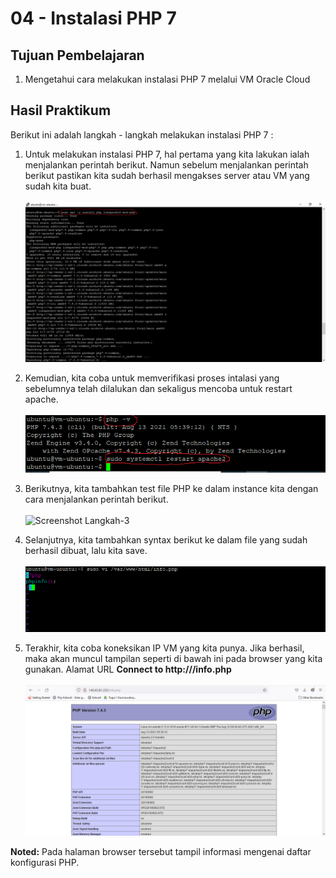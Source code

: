 # 04 - Instalasi PHP 7

## Tujuan Pembelajaran

1. Mengetahui cara melakukan instalasi PHP 7 melalui VM Oracle Cloud

## Hasil Praktikum

Berikut ini adalah langkah - langkah melakukan instalasi PHP 7 :
1. Untuk melakukan instalasi PHP 7, hal pertama yang kita lakukan ialah menjalankan perintah berikut. Namun sebelum menjalankan perintah berikut pastikan kita sudah berhasil mengakses server atau VM yang sudah kita buat.  <br><br>
![Screenshot Langkah-1](img/langkah1.png)

2. Kemudian, kita coba untuk memverifikasi proses intalasi yang sebelumnya telah dilalukan dan sekaligus mencoba untuk restart apache.  <br><br>
![Screenshot Langkah-2](img/langkah2.png)

3. Berikutnya, kita tambahkan test file PHP ke dalam instance kita dengan cara menjalankan perintah berikut. <br><br>
![Screenshot Langkah-3](img/ilangkah3.png)

4. Selanjutnya, kita tambahkan syntax berikut ke dalam file yang sudah berhasil dibuat, lalu kita save. <br><br>
![Screenshot Langkah-4](img/langkah4.png)

5. Terakhir, kita coba koneksikan IP VM yang kita punya. Jika berhasil, maka akan muncul tampilan seperti di bawah ini pada browser yang kita gunakan. Alamat URL <b>Connect to http://<your-public-ip-address>/info.php</b><br><br>
![Screenshot Langkah-5](img/langkah5.png)

<b>Noted:</b>
Pada halaman browser tersebut tampil informasi mengenai daftar konfigurasi PHP.